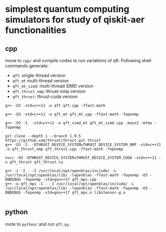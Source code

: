 # simplest quantum computing simulators for study of qiskit-aer functionalities


## cpp

move to `cpp/` and compile codes to run variations of qft.
Following shell commands generate: 
- `qft`: single-thread version
- `qft_mt` multi-thread version
- `qft_mt_simd`: multi-thread SIMD version
- `qft_thrust_omp`: thrust-omp version
- `qft_thrust`: thrust-cuda version 


```
g++ -O3 -std=c++11 -o qft qft.cpp -ffast-math

g++ -O3 -std=c++11 -o qft_mt qft_mt.cpp -ffast-math -fopenmp

g++ -O3 -I. -std=c++11 -o qft_simd_mt qft_mt_simd.cpp -mavx2 -mfma -fopenmp

git clone --depth 1 --branch 1.9.5 https://github.com/thrust/thrust.git thrust
g++ -O3 -I. -DTHRUST_DEVICE_SYSTEM=THRUST_DEVICE_SYSTEM_OMP -std=c++11 -o qft_thrust_omp qft_thrust.cpp -ffast-math -fopenmp

nvcc -O3 -DTHRUST_DEVICE_SYSTEM=THRUST_DEVICE_SYSTEM_CUDA -std=c++11 -o qft_thrust qft_thrust.cu

g++ -c -I . -I /usr/local/opt/openblas/include/ -L /usr/local/opt/openblas/lib/ -lopenblas -ffast-math -fopenmp -O3 -DNDEBUG -fopenmp -std=gnu++17 qft_mps.cpp
g++ -o qft_mps -I . -I /usr/local/opt/openblas/include/ -L /usr/local/opt/openblas/lib/ -lopenblas -ffast-math -fopenmp -O3 -DNDEBUG -fopenmp -std=gnu++17 qft_mps.o libitensor-g.a


```

## python

mote to `python/` and run `qft.py`.

